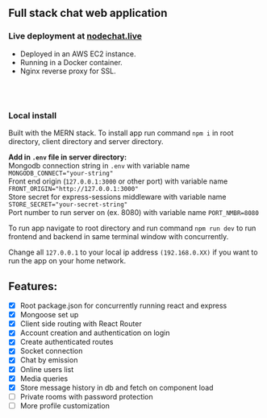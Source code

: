 ## Full stack chat web application

### Live deployment at [nodechat.live](https://nodechat.live/)
- Deployed in an AWS EC2 instance. 
- Running in a Docker container.
- Nginx reverse proxy for SSL. 
<br>

#
### Local install
Built with the MERN stack. To install app run command `npm i` in root directory, client directory and server directory.

**Add in `.env` file in server directory:**<br>
Mongodb connection string in `.env` with variable name `MONGODB_CONNECT="your-string"`<br>
Front end origin (`127.0.0.1:3000` or other port) with variable name `FRONT_ORIGIN="http://127.0.0.1:3000"`<br>
Store secret for express-sessions middleware with variable name `STORE_SECRET="your-secret-string"`<br>
Port number to run server on (ex. 8080) with variable name `PORT_NMBR=8080`

To run app navigate to root directory and run command `npm run dev` to run frontend and backend in same terminal window with concurrently.

Change all `127.0.0.1` to your local ip address `(192.168.0.XX)` if you want to run the app on your home network.<br>

## Features:
- [x] Root package.json for concurrently running react and express
- [x] Mongoose set up  <br>
- [x] Client side routing with React Router  <br>
- [x] Account creation and authentication on login  <br>
- [x] Create authenticated routes  <br>
- [x] Socket connection <br>
- [x] Chat by emission <br>
- [x] Online users list <br>
- [x] Media queries<br>
- [x] Store message history in db and fetch on component load<br>
- [ ] Private rooms with password protection <br>
- [ ] More profile customization
<br>

